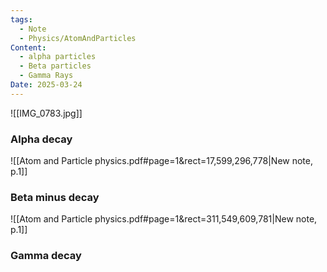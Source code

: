 ```yaml
---
tags:
  - Note
  - Physics/AtomAndParticles
Content:
  - alpha particles
  - Beta particles
  - Gamma Rays
Date: 2025-03-24
---
```

![[IMG_0783.jpg]]

### Alpha decay
![[Atom and Particle physics.pdf#page=1&rect=17,599,296,778|New note, p.1]]
### Beta minus decay
![[Atom and Particle physics.pdf#page=1&rect=311,549,609,781|New note, p.1]]

### Gamma decay
